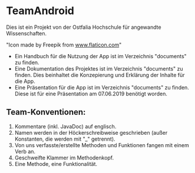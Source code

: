 # TeamAndroid
Dies ist ein Projekt von der Ostfalia Hochschule für angewandte Wissenschaften.

"Icon made by Freepik from www.flaticon.com"

* Ein Handbuch für die Nutzung der App ist im Verzeichnis "documents" zu finden.
* Eine Dokumentation des Projektes ist im Verzeichnis "documents" zu finden. Dies beinhaltet die Konzepierung und Erklärung der Inhalte für die App.
* Eine Präsentation für die App ist im Verzeichnis "documents" zu finden. Diese ist für eine Präsentation am 07.06.2019 benötigt worden.

## Team-Konventionen:
1. Kommentare (inkl. JavaDoc) auf englisch.
2. Namen werden in der Höckerschreibweise geschrieben (außer Konstanten, die werden mit "_" getrennt).
3. Von uns verfasste/erstellte Methoden und Funktionen fangen mit einem Verb an. 
4. Geschweifte Klammer im Methodenkopf.
5. Eine Methode, eine Funktionalität.

